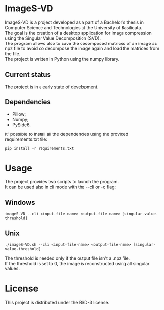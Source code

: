 # ImageS-VD
ImageS-VD is a project developed as a part of a Bachelor's thesis in Computer Science and Technologies at the University of Basilicata.<br/>
The goal is the creation of a desktop application for image compression using the Singular Value Decomposition (SVD).<br/>
The program allows also to save the decomposed matrices of an image as npz file to avoid do decompose the image again and load the matrices from the file.<br/>
The project is written in Python using the numpy library.

## Current status
The project is in a early state of development.

## Dependencies
- Pillow;
- Numpy;
- PySide6.

It' possible to install all the dependencies using the provided requirements.txt file:
```
pip install -r requirements.txt
```

# Usage
The project provides two scripts to launch the program.<br/>
It can be used also in cli mode with the --cli or -c flag:
## Windows
```
imageS-VD --cli <input-file-name> <output-file-name> [singular-value-threshold]
```
## Unix
```
./imageS-VD.sh --cli <input-file-name> <output-file-name> [singular-value-threshold]
```
The threshold is needed only if the output file isn't a .npz file.<br/>
If the threshold is set to 0, the image is reconstructed using all singular values.
# License
This project is distributed under the BSD-3 license.
